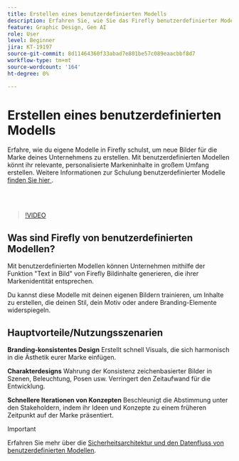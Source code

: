```yaml
---
title: Erstellen eines benutzerdefinierten Modells
description: Erfahren Sie, wie Sie das Firefly benutzerdefinierter Modelle trainieren. Weitere Informationen erhalten Sie [hier](https://helpx.adobe.com/firefly/web/work-with-enterprise-features/train-custom-models/custom-models-overview.html).
feature: Graphic Design, Gen AI
role: User
level: Beginner
jira: KT-19197
source-git-commit: 8d11464360f33abad7e801be57c089eaacbbf8d7
workflow-type: tm+mt
source-wordcount: '164'
ht-degree: 0%

---
```


# Erstellen eines benutzerdefinierten Modells

Erfahre, wie du eigene Modelle in Firefly schulst, um neue Bilder für die Marke deines Unternehmens zu erstellen. Mit benutzerdefinierten Modellen könnt ihr relevante, personalisierte Markeninhalte in großem Umfang erstellen. Weitere Informationen zur Schulung benutzerdefinierter Modelle [finden Sie hier ](https://helpx.adobe.com/firefly/web/work-with-enterprise-features/train-custom-models/custom-models-overview.html).

<br> 

>[!VIDEO](https://video.tv.adobe.com/v/3474931?quality=12&learn=on&hidetitle=true)

## Was sind Firefly von benutzerdefinierten Modellen?

Mit benutzerdefinierten Modellen können Unternehmen mithilfe der Funktion &quot;Text in Bild&quot; von Firefly Bildinhalte generieren, die ihrer Markenidentität entsprechen.

Du kannst diese Modelle mit deinen eigenen Bildern trainieren, um Inhalte zu erstellen, die deinen Stil, dein Motiv oder andere Branding-Elemente widerspiegeln.

## Hauptvorteile/Nutzungsszenarien

**Branding-konsistentes Design** Erstellt schnell Visuals, die sich harmonisch in die Ästhetik eurer Marke einfügen.

**Charakterdesigns** Wahrung der Konsistenz zeichenbasierter Bilder in Szenen, Beleuchtung, Posen usw. Verringert den Zeitaufwand für die Entwicklung.

**Schnellere Iterationen von Konzepten** Beschleunigt die Abstimmung unter den Stakeholdern, indem ihr Ideen und Konzepte zu einem früheren Zeitpunkt auf der Marke präsentiert.

>[!IMPORTANT]
>
>Erfahren Sie mehr über die [Sicherheitsarchitektur und den Datenfluss von benutzerdefinierten Modellen](https://www.adobe.com/content/dam/cc/en/trust-center/ungated/whitepapers/creative-cloud/adobe-firefly-custom-models-security-fact-sheet.pdf).
